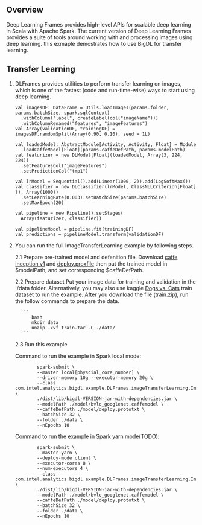 ## Overview
   Deep Learning Frames provides high-level APIs for scalable deep learning in Scala with Apache Spark.
   The current version of Deep Learning Frames provides a suite of tools around working with and processing images using deep learning. 
   this exmaple demostrates how to use BigDL for transfer learning.

## Transfer Learning 
   1. DLFrames provides utilities to perform transfer learning on images, which is one of the fastest (code and run-time-wise) ways to start using deep learning.             
         
          val imagesDF: DataFrame = Utils.loadImages(params.folder, params.batchSize, spark.sqlContext)
            .withColumn("label", createLabel(col("imageName")))
            .withColumnRenamed("features", "imageFeatures") 
          val Array(validationDF, trainingDF) = imagesDF.randomSplit(Array(0.90, 0.10), seed = 1L)
    
          val loadedModel: AbstractModule[Activity, Activity, Float] = Module
            .loadCaffeModel[Float](params.caffeDefPath, params.modelPath)    
          val featurizer = new DLModel[Float](loadedModel, Array(3, 224, 224))
            .setFeaturesCol("imageFeatures")
            .setPredictionCol("tmp1")    
          
          val lrModel = Sequential().add(Linear(1000, 2)).add(LogSoftMax())
          val classifier = new DLClassifier(lrModel, ClassNLLCriterion[Float](), Array(1000))
            .setLearningRate(0.003).setBatchSize(params.batchSize)
            .setMaxEpoch(20)
    
          val pipeline = new Pipeline().setStages(
            Array(featurizer, classifier))
    
          val pipelineModel = pipeline.fit(trainingDF)    
          val predictions = pipelineModel.transform(validationDF)
         
   2. You can run the full ImageTransferLearning example by following steps.
        
        2.1 Prepare pre-trained model and defenition file.
        Download [caffe inception v1](http://dl.caffe.berkeleyvision.org/bvlc_googlenet.caffemodel) and [deploy.proxfile](https://github.com/BVLC/caffe/blob/master/models/bvlc_googlenet/deploy.prototxt) 
        then put the trained model in $modelPath, and set corresponding $caffeDefPath.
              
        2.2 Prepare dataset
        Put your image data for training and validation in the ./data folder. Alternatively, you may also use kaggle [Dogs vs. Cats](https://www.kaggle.com/c/dogs-vs-cats/data) train dataset to run the example. After you download the file (train.zip), run the follow commands to prepare the data.
    
            ```
                bash
                mkdir data
                unzip -xvf train.tar -C ./data/
            ```
  
        2.3 Run this example

        Command to run the example in Spark local mode:
        ```
                spark-submit \
                --master local[physcial_core_number] \
                --driver-memory 10g --executor-memory 20g \
                --class com.intel.analytics.bigdl.example.DLFrames.imageTransferLearning.ImageTransferLearning \
                ./dist/lib/bigdl-VERSION-jar-with-dependencies.jar \
                --modelPath ./model/bvlc_googlenet.caffemodel \
                --caffeDefPath ./model/deploy.prototxt \
                --batchSize 32 \
                --folder ./data \
                --nEpochs 10                
        ```

        Command to run the example in Spark yarn mode(TODO):
        ```
                spark-submit \
                --master yarn \
                --deploy-mode client \
                --executor-cores 8 \
                --num-executors 4 \
                --class com.intel.analytics.bigdl.example.DLFrames.imageTransferLearning.ImageTransferLearning \
                ./dist/lib/bigdl-VERSION-jar-with-dependencies.jar \
                --modelPath ./model/bvlc_googlenet.caffemodel \
                --caffeDefPath ./model/deploy.prototxt \
                --batchSize 32 \
                --folder ./data \
                --nEpochs 10               
        ```